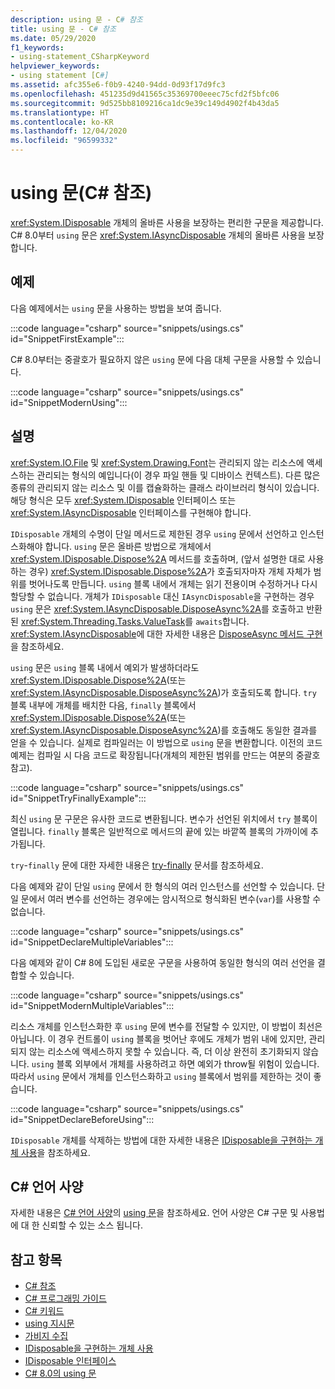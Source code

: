 ```yaml
---
description: using 문 - C# 참조
title: using 문 - C# 참조
ms.date: 05/29/2020
f1_keywords:
- using-statement_CSharpKeyword
helpviewer_keywords:
- using statement [C#]
ms.assetid: afc355e6-f0b9-4240-94dd-0d93f17d9fc3
ms.openlocfilehash: 451235d9d41565c35369700eeec75cfd2f5bfc06
ms.sourcegitcommit: 9d525bb8109216ca1dc9e39c149d4902f4b43da5
ms.translationtype: HT
ms.contentlocale: ko-KR
ms.lasthandoff: 12/04/2020
ms.locfileid: "96599332"
---
```

# <a name="using-statement-c-reference"></a>using 문(C# 참조)

<xref:System.IDisposable> 개체의 올바른 사용을 보장하는 편리한 구문을 제공합니다. C# 8.0부터 `using` 문은 <xref:System.IAsyncDisposable> 개체의 올바른 사용을 보장합니다.

## <a name="example"></a>예제

다음 예제에서는 `using` 문을 사용하는 방법을 보여 줍니다.

:::code language="csharp" source="snippets/usings.cs" id="SnippetFirstExample":::

C# 8.0부터는 중괄호가 필요하지 않은 `using` 문에 다음 대체 구문을 사용할 수 있습니다.

:::code language="csharp" source="snippets/usings.cs" id="SnippetModernUsing":::

## <a name="remarks"></a>설명

<xref:System.IO.File> 및 <xref:System.Drawing.Font>는 관리되지 않는 리소스에 액세스하는 관리되는 형식의 예입니다(이 경우 파일 핸들 및 디바이스 컨텍스트). 다른 많은 종류의 관리되지 않는 리소스 및 이를 캡슐화하는 클래스 라이브러리 형식이 있습니다. 해당 형식은 모두 <xref:System.IDisposable> 인터페이스 또는 <xref:System.IAsyncDisposable> 인터페이스를 구현해야 합니다.

`IDisposable` 개체의 수명이 단일 메서드로 제한된 경우 `using` 문에서 선언하고 인스턴스화해야 합니다. `using` 문은 올바른 방법으로 개체에서 <xref:System.IDisposable.Dispose%2A> 메서드를 호출하며, (앞서 설명한 대로 사용하는 경우) <xref:System.IDisposable.Dispose%2A>가 호출되자마자 개체 자체가 범위를 벗어나도록 만듭니다. `using` 블록 내에서 개체는 읽기 전용이며 수정하거나 다시 할당할 수 없습니다. 개체가 `IDisposable` 대신 `IAsyncDisposable`을 구현하는 경우 `using` 문은 <xref:System.IAsyncDisposable.DisposeAsync%2A>를 호출하고 반환된 <xref:System.Threading.Tasks.ValueTask>를 `awaits`합니다. <xref:System.IAsyncDisposable>에 대한 자세한 내용은 [DisposeAsync 메서드 구현](../../../standard/garbage-collection/implementing-disposeasync.md)을 참조하세요.

`using` 문은 `using` 블록 내에서 예외가 발생하더라도 <xref:System.IDisposable.Dispose%2A>(또는 <xref:System.IAsyncDisposable.DisposeAsync%2A>)가 호출되도록 합니다. `try` 블록 내부에 개체를 배치한 다음, `finally` 블록에서 <xref:System.IDisposable.Dispose%2A>(또는 <xref:System.IAsyncDisposable.DisposeAsync%2A>)를 호출해도 동일한 결과를 얻을 수 있습니다. 실제로 컴파일러는 이 방법으로 `using` 문을 변환합니다. 이전의 코드 예제는 컴파일 시 다음 코드로 확장됩니다(개체의 제한된 범위를 만드는 여분의 중괄호 참고).

:::code language="csharp" source="snippets/usings.cs" id="SnippetTryFinallyExample":::

최신 `using` 문 구문은 유사한 코드로 변환됩니다. 변수가 선언된 위치에서 `try` 블록이 열립니다. `finally` 블록은 일반적으로 메서드의 끝에 있는 바깥쪽 블록의 가까이에 추가됩니다.

`try`-`finally` 문에 대한 자세한 내용은 [try-finally](try-finally.md) 문서를 참조하세요.

다음 예제와 같이 단일 `using` 문에서 한 형식의 여러 인스턴스를 선언할 수 있습니다. 단일 문에서 여러 변수를 선언하는 경우에는 암시적으로 형식화된 변수(`var`)를 사용할 수 없습니다.

:::code language="csharp" source="snippets/usings.cs" id="SnippetDeclareMultipleVariables":::

다음 예제와 같이 C# 8에 도입된 새로운 구문을 사용하여 동일한 형식의 여러 선언을 결합할 수 있습니다.

:::code language="csharp" source="snippets/usings.cs" id="SnippetModernMultipleVariables":::

리소스 개체를 인스턴스화한 후 `using` 문에 변수를 전달할 수 있지만, 이 방법이 최선은 아닙니다. 이 경우 컨트롤이 `using` 블록을 벗어난 후에도 개체가 범위 내에 있지만, 관리되지 않는 리소스에 액세스하지 못할 수 있습니다. 즉, 더 이상 완전히 초기화되지 않습니다. `using` 블록 외부에서 개체를 사용하려고 하면 예외가 throw될 위험이 있습니다. 따라서 `using` 문에서 개체를 인스턴스화하고 `using` 블록에서 범위를 제한하는 것이 좋습니다.

:::code language="csharp" source="snippets/usings.cs" id="SnippetDeclareBeforeUsing":::

`IDisposable` 개체를 삭제하는 방법에 대한 자세한 내용은 [IDisposable을 구현하는 개체 사용](../../../standard/garbage-collection/using-objects.md)을 참조하세요.

## <a name="c-language-specification"></a>C# 언어 사양

자세한 내용은 [C# 언어 사양](/dotnet/csharp/language-reference/language-specification/introduction)의 [using 문](~/_csharplang/spec/statements.md#the-using-statement)을 참조하세요. 언어 사양은 C# 구문 및 사용법에 대 한 신뢰할 수 있는 소스 됩니다.

## <a name="see-also"></a>참고 항목

- [C# 참조](../index.md)
- [C# 프로그래밍 가이드](../../programming-guide/index.md)
- [C# 키워드](index.md)
- [using 지시문](using-directive.md)
- [가비지 수집](../../../standard/garbage-collection/index.md)
- [IDisposable을 구현하는 개체 사용](../../../standard/garbage-collection/using-objects.md)
- [IDisposable 인터페이스](xref:System.IDisposable)
- [C# 8.0의 using 문](~/_csharplang/proposals/csharp-8.0/using.md)
